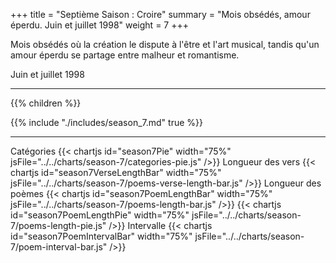 +++
title = "Septième Saison : Croire"
summary = "Mois obsédés, amour éperdu. Juin et juillet 1998"
weight = 7
+++

Mois obsédés où la création le dispute à l'être et l'art musical, tandis qu'un amour éperdu se partage entre malheur et romantisme.

Juin et juillet 1998

---
{{% children  %}}

{{% include "./includes/season_7.md" true %}}

---
Catégories
{{< chartjs id="season7Pie" width="75%" jsFile="../../charts/season-7/categories-pie.js" />}}
Longueur des vers
{{< chartjs id="season7VerseLengthBar" width="75%" jsFile="../../charts/season-7/poems-verse-length-bar.js" />}}
Longueur des poèmes
{{< chartjs id="season7PoemLengthBar" width="75%" jsFile="../../charts/season-7/poems-length-bar.js" />}}
{{< chartjs id="season7PoemLengthPie" width="75%" jsFile="../../charts/season-7/poems-length-pie.js" />}}
Intervalle
{{< chartjs id="season7PoemIntervalBar" width="75%" jsFile="../../charts/season-7/poem-interval-bar.js" />}}
